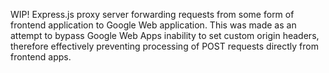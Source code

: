 WIP!
Express.js proxy server forwarding requests from some form of frontend application to Google Web application. 
This was made as an attempt to bypass Google Web Apps inability to set custom origin headers, therefore effectively preventing processing of POST requests directly from frontend apps.